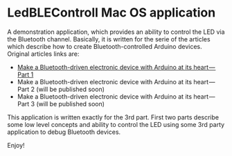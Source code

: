 # LedBLEControll Mac OS application

A demonstration application, which provides an ability to control the LED via the Bluetooth channel. Basically, it is written for the serie of the articles which describe how to create Bluetooth-controlled Arduino devices. Original articles links are:

* [Make a Bluetooth-driven electronic device with Arduino at its heart — Part 1](https://thebrainfiles.wearebrain.com/make-a-bluetooth-driven-electronic-device-with-arduino-at-its-heart-part-1-fefd67d55200)
* Make a Bluetooth-driven electronic device with Arduino at its heart — Part 2 (will be published soon)
* Make a Bluetooth-driven electronic device with Arduino at its heart — Part 3 (will be published soon)

This application is written exactly for the 3rd part. First two parts describe some low level concepts and ability to control the LED using some 3rd party application to debug Bluetooth devices.


Enjoy!
